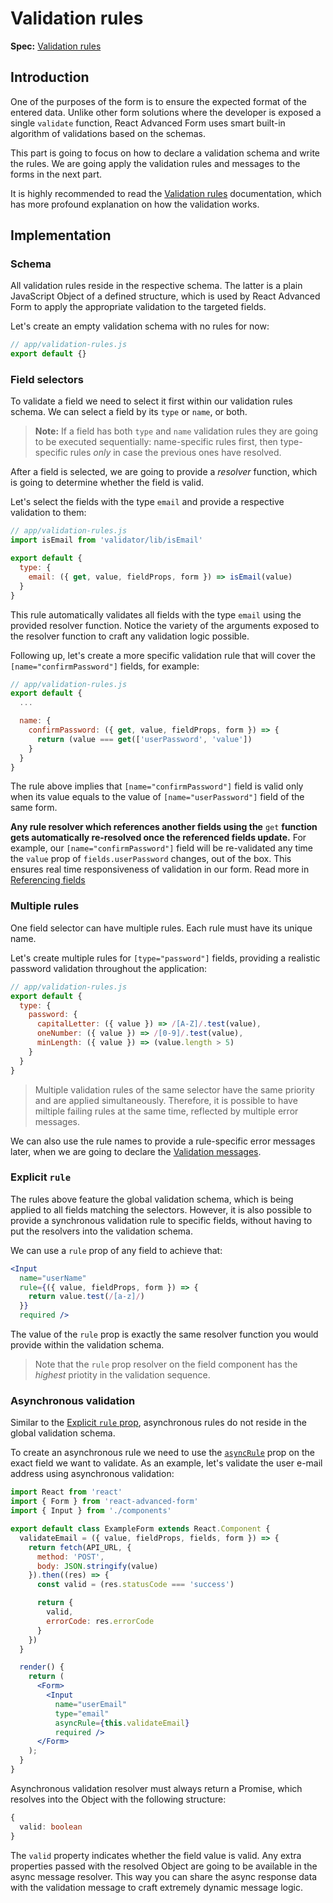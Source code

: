 # Validation rules

**Spec:** [Validation rules]()

## Introduction

One of the purposes of the form is to ensure the expected format of the entered data. Unlike other form solutions where the developer is exposed a single `validate` function, React Advanced Form uses smart built-in algorithm of validations based on the schemas.

This part is going to focus on how to declare a validation schema and write the rules. We are going apply the validation rules and messages to the forms in the next part.

It is highly recommended to read the [Validation rules]() documentation, which has more profound explanation on how the validation works.

## Implementation

### Schema

All validation rules reside in the respective schema. The latter is a plain JavaScript Object of a defined structure, which is used by React Advanced Form to apply the appropriate validation to the targeted fields.

Let's create an empty validation schema with no rules for now:

```javascript
// app/validation-rules.js
export default {}
```

### Field selectors

To validate a field we need to select it first within our validation rules schema. We can select a field by its `type` or `name`, or both.

> **Note:** If a field has both `type` and `name` validation rules they are going to be executed sequentially: name-specific rules first, then type-specific rules _only_ in case the previous ones have resolved.

After a field is selected, we are going to provide a _resolver_ function, which is going to determine whether the field is valid.

Let's select the fields with the type `email` and provide a respective validation to them:

```jsx
// app/validation-rules.js
import isEmail from 'validator/lib/isEmail'

export default {
  type: {
    email: ({ get, value, fieldProps, form }) => isEmail(value)
  }
}
```

This rule automatically validates all fields with the type `email` using the provided resolver function. Notice the variety of the arguments exposed to the resolver function to craft any validation logic possible.

Following up, let's create a more specific validation rule that will cover the `[name="confirmPassword"]` fields, for example:

```javascript
// app/validation-rules.js
export default {
  ...

  name: {
    confirmPassword: ({ get, value, fieldProps, form }) => {
      return (value === get(['userPassword', 'value'])
    }
  }
}
```

The rule above implies that `[name="confirmPassword"]` field is valid only when its value equals to the value of `[name="userPassword"]` field of the same form.

**Any rule resolver which references another fields using the** `get` **function gets automatically re-resolved once the referenced fields update.** For example, our `[name="confirmPassword"]` field will be re-validated any time the `value` prop of `fields.userPassword` changes, out of the box. This ensures real time responsiveness of validation in our form. Read more in [Referencing fields]()

### Multiple rules

One field selector can have multiple rules. Each rule must have its unique name.

Let's create multiple rules for `[type="password"]` fields, providing a realistic password validation throughout the application:

```javascript
// app/validation-rules.js
export default {
  type: {
    password: {
      capitalLetter: ({ value }) => /[A-Z]/.test(value),
      oneNumber: ({ value }) => /[0-9]/.test(value),
      minLength: ({ value }) => (value.length > 5)
    }
  }
}
```

> Multiple validation rules of the same selector have the same priority and are applied simultaneously. Therefore, it is possible to have miltiple failing rules at the same time, reflected by multiple error messages.

We can also use the rule names to provide a rule-specific error messages later, when we are going to declare the [Validation messages](validation-messages.md).

### Explicit `rule`

The rules above feature the global validation schema, which is being applied to all fields matching the selectors. However, it is also possible to provide a synchronous validation rule to specific fields, without having to put the resolvers into the validation schema.

We can use a `rule` prop of any field to achieve that:

```jsx
<Input
  name="userName"
  rule={({ value, fieldProps, form }) => {
    return value.test(/[a-z]/)
  }}
  required />
```

The value of the `rule` prop is exactly the same resolver function you would provide within the validation schema.

> Note that the `rule` prop resolver on the field component has the _highest_ priotity in the validation sequence.

### Asynchronous validation

Similar to the [Explicit `rule` prop](validation-rules.md#explicit-rule), asynchronous rules do not reside in the global validation schema.

To create an asynchronous rule we need to use the [`asyncRule`](../components/field/props/async-rule.md) prop on the exact field we want to validate. As an example, let's validate the user e-mail address using asynchronous validation:

```jsx
import React from 'react'
import { Form } from 'react-advanced-form'
import { Input } from './components'

export default class ExampleForm extends React.Component {
  validateEmail = ({ value, fieldProps, fields, form }) => {
    return fetch(API_URL, {
      method: 'POST',
      body: JSON.stringify(value)
    }).then((res) => {
      const valid = (res.statusCode === 'success')

      return {
        valid,
        errorCode: res.errorCode
      }
    })
  }

  render() {
    return (
      <Form>
        <Input
          name="userEmail"
          type="email"
          asyncRule={this.validateEmail}
          required />
      </Form>
    );
  }
}
```

Asynchronous validation resolver must always return a Promise, which resolves into the Object with the following structure:

```typescript
{
  valid: boolean
}
```

The `valid` property indicates whether the field value is valid. Any extra properties passed with the resolved Object are going to be available in the async message resolver. This way you can share the async response data with the validation message to craft extremely dynamic message logic.

